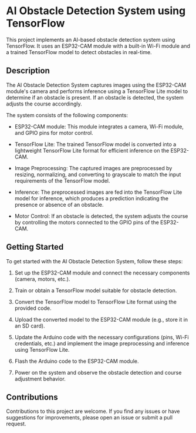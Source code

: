 # AI Obstacle Detection System using TensorFlow

This project implements an AI-based obstacle detection system using TensorFlow. It uses an ESP32-CAM module with a built-in Wi-Fi module and a trained TensorFlow model to detect obstacles in real-time.

## Description

The AI Obstacle Detection System captures images using the ESP32-CAM module's camera and performs inference using a TensorFlow Lite model to determine if an obstacle is present. If an obstacle is detected, the system adjusts the course accordingly.

The system consists of the following components:

- ESP32-CAM module: This module integrates a camera, Wi-Fi module, and GPIO pins for motor control.

- TensorFlow Lite: The trained TensorFlow model is converted into a lightweight TensorFlow Lite format for efficient inference on the ESP32-CAM.

- Image Preprocessing: The captured images are preprocessed by resizing, normalizing, and converting to grayscale to match the input requirements of the TensorFlow model.

- Inference: The preprocessed images are fed into the TensorFlow Lite model for inference, which produces a prediction indicating the presence or absence of an obstacle.

- Motor Control: If an obstacle is detected, the system adjusts the course by controlling the motors connected to the GPIO pins of the ESP32-CAM.

## Getting Started

To get started with the AI Obstacle Detection System, follow these steps:

1. Set up the ESP32-CAM module and connect the necessary components (camera, motors, etc.).

2. Train or obtain a TensorFlow model suitable for obstacle detection.

3. Convert the TensorFlow model to TensorFlow Lite format using the provided code.

4. Upload the converted model to the ESP32-CAM module (e.g., store it in an SD card).

5. Update the Arduino code with the necessary configurations (pins, Wi-Fi credentials, etc.) and implement the image preprocessing and inference using TensorFlow Lite.

6. Flash the Arduino code to the ESP32-CAM module.

7. Power on the system and observe the obstacle detection and course adjustment behavior.

## Contributions

Contributions to this project are welcome. If you find any issues or have suggestions for improvements, please open an issue or submit a pull request.
